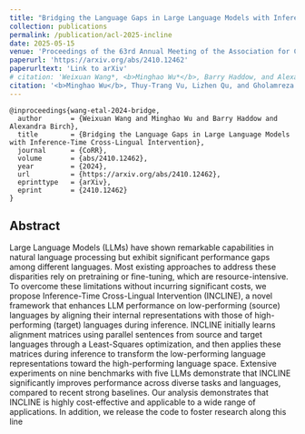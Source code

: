 ```yaml
---
title: "Bridging the Language Gaps in Large Language Models with Inference-Time Cross-Lingual Intervention"
collection: publications
permalink: /publication/acl-2025-incline
date: 2025-05-15
venue: 'Proceedings of the 63rd Annual Meeting of the Association for Computational Linguistics (Volume 1: Long Papers)'
paperurl: 'https://arxiv.org/abs/2410.12462'
paperurltext: 'Link to arXiv'
# citation: 'Weixuan Wang*, <b>Minghao Wu*</b>, Barry Haddow, and Alexandra Birch. <b>ACL 2025</b>. [Link to arXiv](https://arxiv.org/abs/2410.12462)'
citation: '<b>Minghao Wu</b>, Thuy-Trang Vu, Lizhen Qu, and Gholamreza Haffari. <a href="https://arxiv.org/abs/2410.12462"><u>Bridging the Language Gaps in Large Language Models with Inference-Time Cross-Lingual Intervention</u></a>. <b>ACL 2025</b>'
---
```


```
@inproceedings{wang-etal-2024-bridge,
  author       = {Weixuan Wang and Minghao Wu and Barry Haddow and Alexandra Birch},
  title        = {Bridging the Language Gaps in Large Language Models with Inference-Time Cross-Lingual Intervention},
  journal      = {CoRR},
  volume       = {abs/2410.12462},
  year         = {2024},
  url          = {https://arxiv.org/abs/2410.12462},
  eprinttype   = {arXiv},
  eprint       = {2410.12462}
}
```

## Abstract
Large Language Models (LLMs) have shown remarkable capabilities in natural language processing but exhibit significant performance gaps among different languages. Most existing approaches to address these disparities rely on pretraining or fine-tuning, which are resource-intensive. To overcome these limitations without incurring significant costs, we propose Inference-Time Cross-Lingual Intervention (INCLINE), a novel framework that enhances LLM performance on low-performing (source) languages by aligning their internal representations with those of high-performing (target) languages during inference. INCLINE initially learns alignment matrices using parallel sentences from source and target languages through a Least-Squares optimization, and then applies these matrices during inference to transform the low-performing language representations toward the high-performing language space. Extensive experiments on nine benchmarks with five LLMs demonstrate that INCLINE significantly improves performance across diverse tasks and languages, compared to recent strong baselines. Our analysis demonstrates that INCLINE is highly cost-effective and applicable to a wide range of applications. In addition, we release the code to foster research along this line